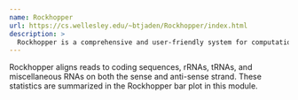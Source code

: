 ```yaml
---
name: Rockhopper
url: https://cs.wellesley.edu/~btjaden/Rockhopper/index.html
description: >
  Rockhopper is a comprehensive and user-friendly system for computational analysis of bacterial RNA-seq data.
---
```


Rockhopper aligns reads to coding sequences, rRNAs, tRNAs, and miscellaneous RNAs on both the sense and anti-sense strand. These statistics are summarized in the Rockhopper bar plot in this module.
